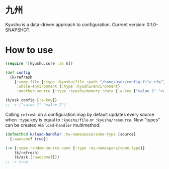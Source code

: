 # 九州
Kyushu is a data-driven approach to configuration. Current version: 0.1.0-SNAPSHOT.

# How to use
```clojure
(require '[kyushu.core :as k])

(def config
  (k/refresh
    {:some-file {:type :kyushu/file :path "/home/user/config-file.cfg"}
     :whole-environment {:type :kyushu/environment}
     :another-source {:type :kyushu/memory :data {:a-key ["value 1" "value 2"]}}}))

(k/ask config [:a-key])
;; -> ["value 1" "value 2"]
```

Calling ```refresh``` on a configuration map by default updates every source when ```:type``` key is equal to ```:kyushu/file``` or ```:kyushu/resource```. New "types" can be created via ```load-handler``` multimethod:

```clojure
(defmethod k/load-handler :my-namespace/some-type [source]
  {:awesome? true})

(-> {:some-random-source-name {:type :my-namespace/some-type}}
    (k/refresh)
    (k/ask [:awesome?]))
;; -> true
```
